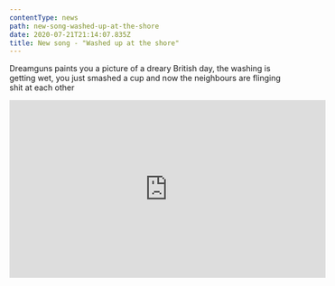 ```yaml
---
contentType: news
path: new-song-washed-up-at-the-shore
date: 2020-07-21T21:14:07.835Z
title: New song - "Washed up at the shore"
---
```

Dreamguns paints you a picture of a dreary British day, the washing is getting wet, you just smashed a cup and now the neighbours are flinging shit at each other

<iframe width="560" height="315" src="https://www.youtube.com/embed/Msg009cuxqs" frameborder="0" allow="accelerometer; autoplay; encrypted-media; gyroscope; picture-in-picture" allowfullscreen></iframe>